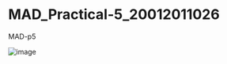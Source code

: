# MAD_Practical-5_20012011026
MAD-p5

![image](https://user-images.githubusercontent.com/80666494/191318600-accaf96e-a683-42ae-ad8d-6ef0e7300179.png)
